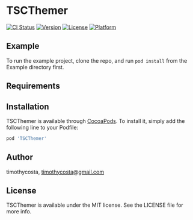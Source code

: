 # TSCThemer

[![CI Status](https://img.shields.io/travis/timothycosta/TSCThemer.svg?style=flat)](https://travis-ci.org/timothycosta/TSCThemer)
[![Version](https://img.shields.io/cocoapods/v/TSCThemer.svg?style=flat)](https://cocoapods.org/pods/TSCThemer)
[![License](https://img.shields.io/cocoapods/l/TSCThemer.svg?style=flat)](https://cocoapods.org/pods/TSCThemer)
[![Platform](https://img.shields.io/cocoapods/p/TSCThemer.svg?style=flat)](https://cocoapods.org/pods/TSCThemer)

## Example

To run the example project, clone the repo, and run `pod install` from the Example directory first.

## Requirements

## Installation

TSCThemer is available through [CocoaPods](https://cocoapods.org). To install
it, simply add the following line to your Podfile:

```ruby
pod 'TSCThemer'
```

## Author

timothycosta, timothycosta@gmail.com

## License

TSCThemer is available under the MIT license. See the LICENSE file for more info.
